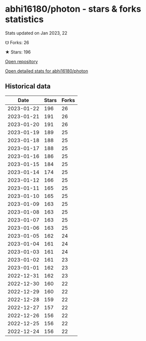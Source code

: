 # abhi16180/photon - stars & forks statistics

Stats updated on Jan 2023, 22

☋ Forks: 26

★ Stars: 196

[Open repository](https://github.com/abhi16180/photon)

[Open detailed stats for abhi16180/photon](https://reviewgithub.com/rep/abhi16180/photon)

## Historical data
| Date | Stars | Forks |
|------|-------|-------|
| 2023-01-22 | 196 | 26 | 
| 2023-01-21 | 191 | 26 | 
| 2023-01-20 | 191 | 26 | 
| 2023-01-19 | 189 | 25 | 
| 2023-01-18 | 188 | 25 | 
| 2023-01-17 | 188 | 25 | 
| 2023-01-16 | 186 | 25 | 
| 2023-01-15 | 184 | 25 | 
| 2023-01-14 | 174 | 25 | 
| 2023-01-12 | 166 | 25 | 
| 2023-01-11 | 165 | 25 | 
| 2023-01-10 | 165 | 25 | 
| 2023-01-09 | 163 | 25 | 
| 2023-01-08 | 163 | 25 | 
| 2023-01-07 | 163 | 25 | 
| 2023-01-06 | 163 | 25 | 
| 2023-01-05 | 162 | 24 | 
| 2023-01-04 | 161 | 24 | 
| 2023-01-03 | 161 | 24 | 
| 2023-01-02 | 161 | 23 | 
| 2023-01-01 | 162 | 23 | 
| 2022-12-31 | 162 | 23 | 
| 2022-12-30 | 160 | 22 | 
| 2022-12-29 | 160 | 22 | 
| 2022-12-28 | 159 | 22 | 
| 2022-12-27 | 157 | 22 | 
| 2022-12-26 | 156 | 22 | 
| 2022-12-25 | 156 | 22 | 
| 2022-12-24 | 156 | 22 | 

